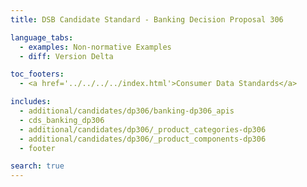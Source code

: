 ```yaml
---
title: DSB Candidate Standard - Banking Decision Proposal 306

language_tabs:
  - examples: Non-normative Examples
  - diff: Version Delta

toc_footers:
  - <a href='../../../../index.html'>Consumer Data Standards</a>

includes:
  - additional/candidates/dp306/banking-dp306_apis
  - cds_banking_dp306
  - additional/candidates/dp306/_product_categories-dp306
  - additional/candidates/dp306/_product_components-dp306
  - footer

search: true
---
```

